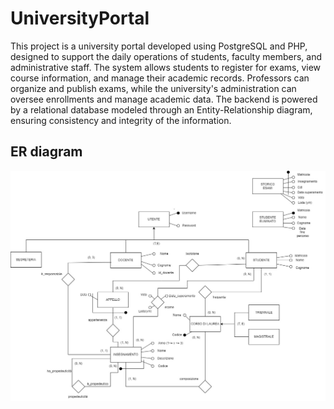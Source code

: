 # UniversityPortal
This project is a university portal developed using PostgreSQL and PHP, designed to support the daily operations of students, faculty members, and administrative staff. The system allows students to register for exams, view course information, and manage their academic records. Professors can organize and publish exams, while the university's administration can oversee enrollments and manage academic data. The backend is powered by a relational database modeled through an Entity-Relationship diagram, ensuring consistency and integrity of the information.

## ER diagram
![ER diagram](img/Schema_ER.jpg)
